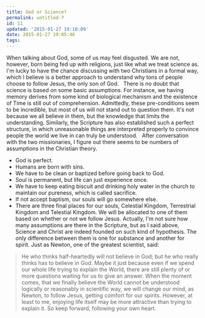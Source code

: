 ```yaml
---
title: God or Science?
permalink: untitled-7
id: 11
updated: '2015-01-27 19:10:09'
date: 2015-01-27 19:05:46
tags:
---
```


When talking about God, some of us may feel disgusted. We are not, however, born being fed up with religions, just like what we treat science as. I'm lucky to have the chance discussing with two Christians in a formal way, which I believe is a better approach to understand why tons of people choose to follow Jesus, the only son of God.   There is no doubt that science is based on some basic assumptions. For instance, we having memory derives from some kind of biological mechanism and the existence of Time is still out of comprehension. Admittedly, these pre-conditions seem to be incredible, but most of us will not stand out to question them. It's not because we all believe in them, but the knowledge that limits the understanding. Similarly, the Scripture has also established such a perfect structure, in which unreasonable things are interpreted properly to convince people the world we live in can truly be understood.   After conversation with the two missionaries, I figure out there seems to be numbers of assumptions in the Christian theory. 

*   God is perfect.
*   Humans are born with sins.
*   We have to be clean or baptized before going back to God.
*   Soul is permanent, but life can just experience once.
*   We have to keep eating biscuit and drinking holy water in the church to maintain our pureness, which is called sacrifice.
*   If not accept baptism, our souls will go somewhere else.
*   There are three final places for our souls, Celestial Kingdom, Terrestrial Kingdom and Telestial Kingdom. We will be allocated to one of them based on whether or not we follow Jesus. Actually, I'm not sure how many assumptions are there in the Scripture, but as I said above, Science and Christ are indeed founded on such kind of hypothesis. The only difference between them is one for substance and another for spirit. Just as Newton, one of the greatest scientist, said: 

> He who thinks half-heartedly will not believe in God; but he who really thinks has to believe in God. Maybe it just because even if we spend our whole life trying to explain the World, there are still plenty of or more questions waiting for us to give an answer. When the moment comes, that we finally believe the World cannot be understood logically or reasonably in scientific way, we will change our mind, as Newton, to follow Jesus, getting comfort for our spirits. However, at least to me, enjoying life itself may be more attractive than trying to explain it. So keep forward, following your own heart.